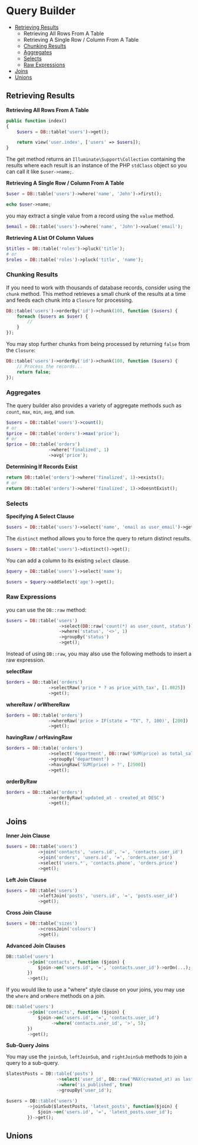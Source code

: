 # Query Builder

* [Retrieving Results](#retrieving-results)
    * Retrieving All Rows From A Table
    * Retrieving A Single Row / Column From A Table
    * [Chunking Results](#chunking-results)
    * [Aggregates](#aggregates)
    * [Selects](#selects)
    * [Raw Expressions](#raw-expressions)
* [Joins](#joins)
* [Unions](#unions)

## Retrieving Results
**Retrieving All Rows From A Table**
```php
public function index()
{
    $users = DB::table('users')->get();

    return view('user.index', ['users' => $users]);
}
```
The get method returns an `Illuminate\Support\Collection` containing the results where each result is an instance of the PHP `stdClass` object so you can call it like `$user->name;`.

**Retrieving A Single Row / Column From A Table**
```php
$user = DB::table('users')->where('name', 'John')->first();

echo $user->name;
```
you may extract a single value from a record using the `value` method.
```php
$email = DB::table('users')->where('name', 'John')->value('email');
```

**Retrieving A List Of Column Values**
```php
$titles = DB::table('roles')->pluck('title');
# or
$roles = DB::table('roles')->pluck('title', 'name');
```

### Chunking Results
If you need to work with thousands of database records, consider using the `chunk` method. This method retrieves a small chunk of the results at a time and feeds each chunk into a `Closure` for processing.
```php
DB::table('users')->orderBy('id')->chunk(100, function ($users) {
    foreach ($users as $user) {
        //
    }
});
```
You may stop further chunks from being processed by returning `false` from the `Closure`:
```php
DB::table('users')->orderBy('id')->chunk(100, function ($users) {
    // Process the records...
    return false;
});
```

### Aggregates
The query builder also provides a variety of aggregate methods such as `count`, `max`, `min`, `avg`, and `sum`.
```php
$users = DB::table('users')->count();
# or
$price = DB::table('orders')->max('price');
# or
$price = DB::table('orders')
                ->where('finalized', 1)
                ->avg('price');
```
**Determining If Records Exist**
```php
return DB::table('orders')->where('finalized', 1)->exists();
# or
return DB::table('orders')->where('finalized', 1)->doesntExist();
```

### Selects
**Specifying A Select Clause**
```php
$users = DB::table('users')->select('name', 'email as user_email')->get();
```
The `distinct` method allows you to force the query to return distinct results.
```php
$users = DB::table('users')->distinct()->get();
```
You can add a column to its existing `select` clause.
```php
$query = DB::table('users')->select('name');

$users = $query->addSelect('age')->get();
```

### Raw Expressions
you can use the `DB::raw` method:
```php
$users = DB::table('users')
                    ->select(DB::raw('count(*) as user_count, status'))
                    ->where('status', '<>', 1)
                    ->groupBy('status')
                    ->get();
```
Instead of using `DB::raw`, you may also use the following methods to insert a raw expression.

**selectRaw**
```php
$orders = DB::table('orders')
                ->selectRaw('price * ? as price_with_tax', [1.0825])
                ->get();
```
**whereRaw / orWhereRaw**
```php
$orders = DB::table('orders')
                ->whereRaw('price > IF(state = "TX", ?, 100)', [200])
                ->get();
```
**havingRaw / orHavingRaw**
```php
$orders = DB::table('orders')
                ->select('department', DB::raw('SUM(price) as total_sales'))
                ->groupBy('department')
                ->havingRaw('SUM(price) > ?', [2500])
                ->get();
```
**orderByRaw**
```php
$orders = DB::table('orders')
                ->orderByRaw('updated_at - created_at DESC')
                ->get();
```

## Joins
**Inner Join Clause**
```php
$users = DB::table('users')
            ->join('contacts', 'users.id', '=', 'contacts.user_id')
            ->join('orders', 'users.id', '=', 'orders.user_id')
            ->select('users.*', 'contacts.phone', 'orders.price')
            ->get();
```

**Left Join Clause**
```php
$users = DB::table('users')
            ->leftJoin('posts', 'users.id', '=', 'posts.user_id')
            ->get();
```

**Cross Join Clause**
```php
$users = DB::table('sizes')
            ->crossJoin('colours')
            ->get();
```

**Advanced Join Clauses**
```sql
DB::table('users')
        ->join('contacts', function ($join) {
            $join->on('users.id', '=', 'contacts.user_id')->orOn(...);
        })
        ->get();
```
If you would like to use a "where" style clause on your joins, you may use the `where` and `orWhere` methods on a join.
```sql
DB::table('users')
        ->join('contacts', function ($join) {
            $join->on('users.id', '=', 'contacts.user_id')
                 ->where('contacts.user_id', '>', 5);
        })
        ->get();
```

**Sub-Query Joins**

You may use the `joinSub`, `leftJoinSub`, and `rightJoinSub` methods to join a query to a sub-query.
```sql
$latestPosts = DB::table('posts')
                   ->select('user_id', DB::raw('MAX(created_at) as last_post_created_at'))
                   ->where('is_published', true)
                   ->groupBy('user_id');

$users = DB::table('users')
        ->joinSub($latestPosts, 'latest_posts', function($join) {
            $join->on('users.id', '=', 'latest_posts.user_id');
        })->get();
```

## Unions
